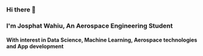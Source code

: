### Hi there 👋
### I'm Josphat Wahiu, An Aerospace Engineering Student
#### With interest in Data Science, Machine Learning, Aerospace technologies and App development
<!--
**Coding-Josphat/Coding-Josphat** is a ✨ _special_ ✨ repository because its `README.md` (this file) appears on your GitHub profile.

Here are some ideas to get you started:

- 🔭 I’m currently working on creating data visualization Dashboards and desktop apps with Qt C++
- 🌱 I’m currently learning C#, Python for Data Science, Aerospace Engineering and Fusion 360
- 👯 I’m looking to collaborate on Data Science, Machine Learning and Drone projects 
- 🤔 I’m looking for help with 
- 💬 Ask me about data science, python, C++, Fluid Mechanics, Aerodynamics
- 📫 How to reach me: mathspro32@gmail.com
- 😄 Pronouns: it's a He
- ⚡ Fun fact: One man's trash is another's treasure 
-->
